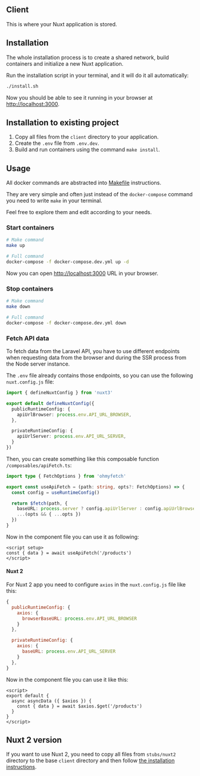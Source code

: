 ## Client

This is where your Nuxt application is stored.

## Installation

The whole installation process is to create a shared network, build containers and initialize a new Nuxt application.

Run the installation script in your terminal, and it will do it all automatically:

```bash
./install.sh
```

Now you should be able to see it running in your browser at [http://localhost:3000](http://localhost:3000).

## Installation to existing project

1. Copy all files from the `client` directory to your application.
2. Create the `.env` file from `.env.dev`.
3. Build and run containers using the command `make install`.

## Usage

All docker commands are abstracted into [Makefile](./Makefile) instructions.

They are very simple and often just instead of the `docker-compose` command you need to write `make` in your terminal.

Feel free to explore them and edit according to your needs.

### Start containers

```bash
# Make command
make up

# Full command
docker-compose -f docker-compose.dev.yml up -d
```

Now you can open [http://localhost:3000](http://localhost:3000) URL in your browser.

### Stop containers

```bash
# Make command
make down

# Full command
docker-compose -f docker-compose.dev.yml down
```

### Fetch API data

To fetch data from the Laravel API, you have to use different endpoints when requesting data from the browser and during the SSR process from the Node server instance.

The `.env` file already contains those endpoints, so you can use the following `nuxt.config.js` file:

```ts
import { defineNuxtConfig } from 'nuxt3'

export default defineNuxtConfig({
  publicRuntimeConfig: {
    apiUrlBrowser: process.env.API_URL_BROWSER,
  },

  privateRuntimeConfig: {
    apiUrlServer: process.env.API_URL_SERVER,
  }
})
```

Then, you can create something like this composable function `/composables/apiFetch.ts`:

```ts
import type { FetchOptions } from 'ohmyfetch'

export const useApiFetch = (path: string, opts?: FetchOptions) => {
  const config = useRuntimeConfig()

  return $fetch(path, {
    baseURL: process.server ? config.apiUrlServer : config.apiUrlBrowser,
    ...(opts && { ...opts })
  })
}
```

Now in the component file you can use it as following:

```vue
<script setup>
const { data } = await useApiFetch('/products')
</script>
```

#### Nuxt 2

For Nuxt 2 app you need to configure `axios` in the `nuxt.config.js` file like this:

```js
{
  publicRuntimeConfig: {
    axios: {
      browserBaseURL: process.env.API_URL_BROWSER
    }
  },

  privateRuntimeConfig: {
    axios: {
      baseURL: process.env.API_URL_SERVER
    }
  },
}
```

Now in the component file you can use it like this:

```vue
<script>
export default {
  async asyncData ({ $axios }) {
    const { data } = await $axios.$get('/products')
  }
}
</script>
```

## Nuxt 2 version

If you want to use Nuxt 2, you need to copy all files from `stubs/nuxt2` directory to the base `client` directory and then follow [the installation instructions](#installation).
